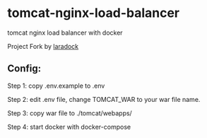 # tomcat-nginx-load-balancer
tomcat nginx load balancer with docker

Project Fork by [laradock](https://github.com/laradock/laradock)

## Config:

Step 1: copy .env.example to .env

Step 2: edit .env file, change TOMCAT_WAR to your war file name.

Step 3: copy war file to ./tomcat/webapps/

Step 4: start docker with docker-compose
